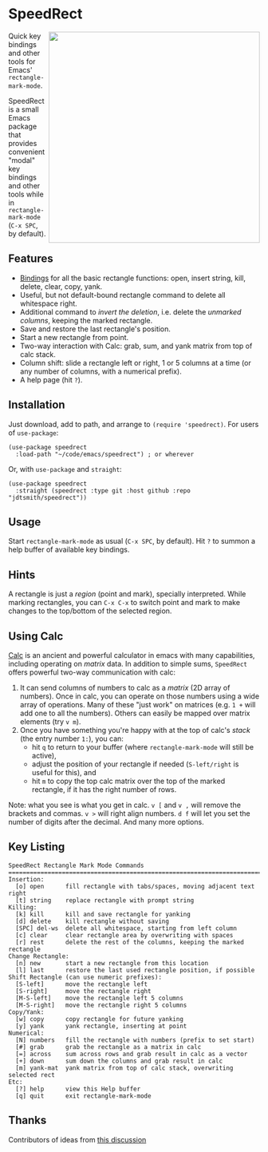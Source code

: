 # SpeedRect
<img src="https://user-images.githubusercontent.com/93749/223541236-cd77d56c-d1d0-40cd-8d69-f6c12dfe3d3a.png" width=423 align="right">


Quick key bindings and other tools for Emacs' `rectangle-mark-mode`.

SpeedRect is a small Emacs package that provides convenient "modal" key bindings and other tools while in `rectangle-mark-mode` (`C-x SPC`, by default).

## Features

- [Bindings](#key-listing) for all the basic rectangle functions: open, insert string, kill, delete, clear, copy, yank.
- Useful, but not default-bound rectangle command to delete all whitespace right.
- Additional command to _invert the deletion_, i.e. delete the _unmarked columns_, keeping the marked rectangle.
- Save and restore the last rectangle's position.
- Start a new rectangle from point. 
- Two-way interaction with Calc: grab, sum, and yank matrix from top of calc stack.
- Column shift: slide a rectangle left or right, 1 or 5 columns at a time (or any number of columns, with a numerical prefix). 
- A help page (hit `?`). 

## Installation

Just download, add to path, and arrange to `(require 'speedrect)`.  For users of `use-package`:

```elisp
(use-package speedrect
  :load-path "~/code/emacs/speedrect") ; or wherever
```

Or, with `use-package` and `straight`:

```elisp
(use-package speedrect
  :straight (speedrect :type git :host github :repo "jdtsmith/speedrect"))
```
## Usage

Start `rectangle-mark-mode` as usual (`C-x SPC`, by default).  Hit `?` to summon a help buffer of available key bindings.


## Hints

A rectangle is just a _region_ (point and mark), specially interpreted.  While marking rectangles, you can `C-x C-x` to switch point and mark to make changes to the top/bottom of the selected region.

## Using Calc

[Calc](https://www.gnu.org/software/emacs/manual/html_mono/calc.html) is an ancient and powerful calculator in emacs with many capabilities, including operating on _matrix_ data.  In addition to simple sums, `SpeedRect` offers powerful two-way communication with calc:

1. It can send columns of numbers to calc as a _matrix_ (2D array of numbers).  Once in calc, you can operate on those numbers using a wide array of operations.  Many of these "just work" on matrices (e.g. `1 +` will add one to all the numbers).  Others can easily be mapped over matrix elements (try `v m`). 
2. Once you have something you're happy with at the top of calc's *stack* (the entry number `1:`), you can:
    - hit `q` to return to your buffer (where `rectangle-mark-mode` will still be active),
    - adjust the position of your rectangle if needed (`S-left/right` is useful for this), and
    - hit `m` to copy the top calc matrix over the top of the marked rectangle, if it has the right number of rows. 

Note: what you see is what you get in calc.  `v [` and `v ,` will remove the brackets and commas.  `v >` will right align numbers.  `d f` will let you set the number of digits after the decimal.  And many more options.  

## Key Listing

```
SpeedRect Rectangle Mark Mode Commands
============================================================================
Insertion:
  [o] open      fill rectangle with tabs/spaces, moving adjacent text right
  [t] string    replace rectangle with prompt string
Killing:
  [k] kill      kill and save rectangle for yanking
  [d] delete    kill rectangle without saving
  [SPC] del-ws  delete all whitespace, starting from left column
  [c] clear     clear rectangle area by overwriting with spaces
  [r] rest      delete the rest of the columns, keeping the marked rectangle
Change Rectangle:
  [n] new       start a new rectangle from this location
  [l] last      restore the last used rectangle position, if possible
Shift Rectangle (can use numeric prefixes):
  [S-left]      move the rectangle left
  [S-right]     move the rectangle right
  [M-S-left]    move the rectangle left 5 columns
  [M-S-right]   move the rectangle right 5 columns
Copy/Yank:
  [w] copy      copy rectangle for future yanking
  [y] yank      yank rectangle, inserting at point
Numerical:
  [N] numbers   fill the rectangle with numbers (prefix to set start)
  [#] grab      grab the rectangle as a matrix in calc
  [=] across    sum across rows and grab result in calc as a vector
  [+] down      sum down the columns and grab result in calc
  [m] yank-mat  yank matrix from top of calc stack, overwriting selected rect
Etc:
  [?] help      view this Help buffer
  [q] quit      exit rectangle-mark-mode
```

## Thanks
 Contributors of ideas from [this discussion](https://www.reddit.com/r/emacs/comments/11k9u73/a_tiny_modal_rectanglemarkmode/)
